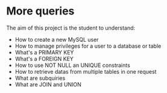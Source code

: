 # More queries

The aim of this project is the student to understand:
* How to create a new MySQL user
* How to manage privileges for a user to a database or table
* What's a PRIMARY KEY
* What's a FOREIGN KEY
* How to use NOT NULL an UNIQUE constraints
* How to retrieve datas from multiple tables in one request
* What are subquiries
* What are JOIN and UNION
